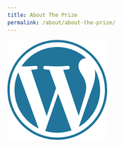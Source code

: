 ```yaml
---
title: About The Prize
permalink: /about/about-the-prize/
---
```


![test image](/images/test/download.png)
